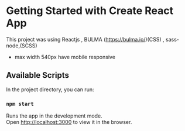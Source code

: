 # Getting Started with Create React App

This project was using 
Reactjs ,
BULMA (https://bulma.io/)(CSS) ,
sass-node,(SCSS)

- max width 540px have mobile responsive 

## Available Scripts

In the project directory, you can run:

### `npm start`

Runs the app in the development mode.\
Open [http://localhost:3000](http://localhost:3000) to view it in the browser.

